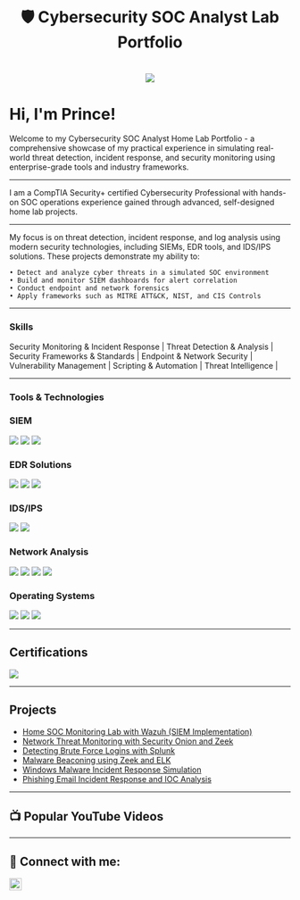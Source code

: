 <!-- Title Section -->
<h1 align="center">🛡️ Cybersecurity SOC Analyst Lab Portfolio</h1>
<h1 align="center"><a href="https://www.linkedin.com/prince-owoahene"><img src="https://img.shields.io/badge/-LinkedIn-0072b1?&style=for-the-badge&logo=linkedin&logoColor=white" /></a>

# Hi, I'm Prince!

Welcome to my Cybersecurity SOC Analyst Home Lab Portfolio - a comprehensive showcase of my practical experience in simulating real-world threat detection, incident response, and security monitoring using enterprise-grade tools and industry frameworks.

----

I am a CompTIA Security+ certified Cybersecurity Professional with hands-on SOC operations experience gained through advanced, self-designed home lab projects.

----

My focus is on threat detection, incident response, and log analysis using modern security technologies, including SIEMs, EDR tools, and IDS/IPS solutions.
These projects demonstrate my ability to:
   
    • Detect and analyze cyber threats in a simulated SOC environment
    • Build and monitor SIEM dashboards for alert correlation
    • Conduct endpoint and network forensics
    • Apply frameworks such as MITRE ATT&CK, NIST, and CIS Controls

----

### Skills

Security Monitoring & Incident Response | Threat Detection & Analysis | Security Frameworks & Standards | Endpoint & Network Security | Vulnerability Management | Scripting & Automation | Threat Intelligence | 

----

### Tools & Technologies

### SIEM
<div>
    <img src="https://img.shields.io/badge/-IBM_QRadar-052FAD?&style=for-the-badge&logo=IBM&logoColor=white" />
    <img src="https://img.shields.io/badge/-Splunk-000000?&style=for-the-badge&logo=Splunk&logoColor=white" />
    <img src="https://img.shields.io/badge/-Elastic-005571?&style=for-the-badge&logo=Elastic&logoColor=white" />
</div>

### EDR Solutions
<div>
   <img src="https://img.shields.io/badge/-CrowdStrike-E01E26?&style=for-the-badge&logo=CrowdStrike&logoColor=white" />
   <img src="https://img.shields.io/badge/-VMware_Carbon_Black-607078?&style=for-the-badge&logo=VMware&logoColor=white" />
   <img src="https://img.shields.io/badge/-Microsoft_Defender_for_Endpoint-00A4EF?&style=for-the-badge&logo=Microsoft&logoColor=white" 
</div>

### IDS/IPS
<div>
    <img src="https://img.shields.io/badge/-Suricata-EF3B2D?&style=for-the-badge&logo=Suricata&logoColor=white" />
   <img src="https://img.shields.io/badge/-Snort-FF6C37?&style=for-the-badge&logo=snort&logoColor=white" />
</div>

### Network Analysis
<div>
    <img src="https://img.shields.io/badge/-Wireshark-1679A7?&style=for-the-badge&logo=Wireshark&logoColor=white" />
    <img src="https://img.shields.io/badge/-TCPdump-005C84?&style=for-the-badge&logo=Wireshark&logoColor=white" />
    <img src="https://img.shields.io/badge/-Zeek-777BB4?&style=for-the-badge&logo=Zeek&logoColor=white" />
    <img src="https://img.shields.io/badge/-ELK%20Stack-005571?&style=for-the-badge&logo=elastic&logoColor=white" />
</div>

### Operating Systems
<div>
   <img src="https://img.shields.io/badge/-Kali%20Linux-557C94?&style=for-the-badge&logo=kalilinux&logoColor=white" />
   <img src="https://img.shields.io/badge/-Windows_Server-0078D6?&style=for-the-badge&logo=windows&logoColor=white" />
   <img src="https://img.shields.io/badge/-Ubuntu-E95420?&style=for-the-badge&logo=Ubuntu&logoColor=white" />
</div>

---

## Certifications
<div>
<img src="https://img.shields.io/badge/-Security%2B-FF0000?&style=for-the-badge&logo=CompTIA&logoColor=white" />

---

## Projects
- <a href="https://google.com">Home SOC Monitoring Lab with Wazuh (SIEM Implementation)</a>
- <a href="https://google.com"> Network Threat Monitoring with Security Onion and Zeek</a>
- <a href="https://google.com">Detecting Brute Force Logins with Splunk</a>
- <a href="https://google.com">Malware Beaconing using Zeek and ELK</a>
- <a href="https://google.com"> Windows Malware Incident Response Simulation</a>
- <a href="https://google.com">Phishing Email Incident Response and IOC Analysis</a>

----

<h2>📺 Popular YouTube Videos</h2>

----

<h2> 🤳 Connect with me:</h2>

[<img align="left" alt="PrinceOwoahene | LinkedIn" width="22px" src="https://cdn.jsdelivr.net/npm/simple-icons@v3/icons/linkedin.svg" />][linkedin]

[linkedin]: www.linkedin.com/in/prince-owoahene

<!--

